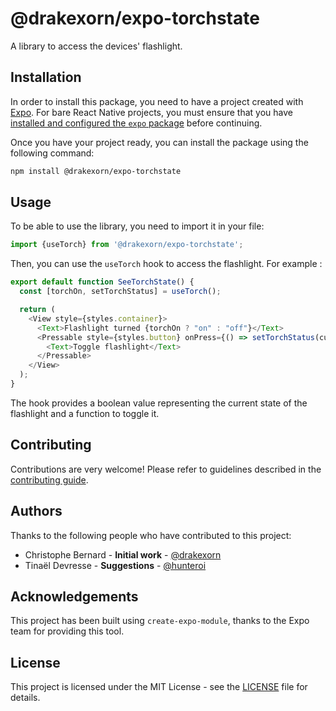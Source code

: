 # @drakexorn/expo-torchstate

A library to access the devices' flashlight.

## Installation

In order to install this package, you need to have a project created with [Expo](https://expo.dev/).
For bare React Native projects, you must ensure that you
have [installed and configured the `expo` package](https://docs.expo.dev/bare/installing-expo-modules/) before
continuing.

Once you have your project ready, you can install the package using the following command:

```bash
npm install @drakexorn/expo-torchstate
```

## Usage

To be able to use the library, you need to import it in your file:

```javascript
import {useTorch} from '@drakexorn/expo-torchstate';
```

Then, you can use the `useTorch` hook to access the flashlight. For example :

```javascript
export default function SeeTorchState() {
  const [torchOn, setTorchStatus] = useTorch();

  return (
    <View style={styles.container}>
      <Text>Flashlight turned {torchOn ? "on" : "off"}</Text>
      <Pressable style={styles.button} onPress={() => setTorchStatus(currentState => !currentState)}>
        <Text>Toggle flashlight</Text>
      </Pressable>
    </View>
  );
}
```

The hook provides a boolean value representing the current state of the flashlight and a function to toggle it.

## Contributing

Contributions are very welcome! Please refer to guidelines described in the [contributing guide](./CONTRIBUTING.md).

## Authors

Thanks to the following people who have contributed to this project:

- Christophe Bernard - **Initial work** - [@drakexorn](https://github.com/DrakeXorn)
- Tinaël Devresse - **Suggestions** - [@hunteroi](https://github.com/hunteroi)

## Acknowledgements

This project has been built using `create-expo-module`, thanks to the Expo team for providing this tool.

## License

This project is licensed under the MIT License - see the [LICENSE](./LICENSE) file for details.
